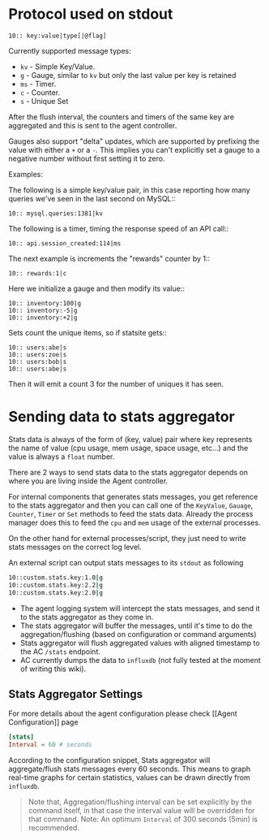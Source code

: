 # Protocol used on stdout

```
10:: key:value|type[|@flag]
```

Currently supported message types:

- `kv` - Simple Key/Value.
- `g` - Gauge, similar to `kv` but only the last value per key is retained
- `ms` - Timer.
- `c` - Counter.
- `s` - Unique Set

After the flush interval, the counters and timers of the same key are aggregated and this is sent to the agent controller.

Gauges also support "delta" updates, which are supported by prefixing the value with either a `+` or a `-`. This implies you can't explicitly set a gauge to a negative number without first setting it to zero.

Examples:

The following is a simple key/value pair, in this case reporting how many queries we've seen in the last second on MySQL::

```
10:: mysql.queries:1381|kv
```

The following is a timer, timing the response speed of an API call::

```
10:: api.session_created:114|ms
```

The next example is increments the "rewards" counter by 1::

```
10:: rewards:1|c
```

Here we initialize a gauge and then modify its value::

```
10:: inventory:100|g
10:: inventory:-5|g
10:: inventory:+2|g
```

Sets count the unique items, so if statsite gets::

```
10:: users:abe|s
10:: users:zoe|s
10:: users:bob|s
10:: users:abe|s
```

Then it will emit a count 3 for the number of uniques it has seen.

# Sending data to stats aggregator

Stats data is always of the form of (key, value) pair where key represents the name of value (cpu usage, mem usage, space usage, etc...) and the value is always a `float` number.

There are 2 ways to send stats data to the stats aggregator depends on where you are living inside the Agent controller.

For internal components that generates stats messages, you get reference to the stats aggregator and then you can call one of the `KeyValue`, `Gauage`, `Counter`, `Timer` or `Set` methods to feed the stats data. Already the process manager does this to feed the `cpu` and `mem` usage of the external processes.

On the other hand for external processes/script, they just need to write stats messages on the correct log level.

An external script can output stats messages to its `stdout` as following

```bash
10::custom.stats.key:1.0|g
10::custom.stats.key:2.2|g
10::custom.stats.key:2.0|g
```

- The agent logging system will intercept the stats messages, and send it to the stats aggregator as they come in.
- The stats aggregator will buffer the messages, until it's time to do the aggregation/flushing (based on configuration or command arguments)
- Stats aggregator will flush aggregated values with aligned timestamp to the AC `/stats` endpoint.
- AC currently dumps the data to `influxdb` (not fully tested at the moment of writing this wiki).

## Stats Aggregator Settings

For more details about the agent configuration please check [[Agent Configuration]] page

```toml
[stats]
Interval = 60 # seconds
```

According to the configuration snippet, Stats aggregator will aggregate/flush stats messages every 60 seconds. This means to graph real-time graphs for certain statistics, values can be drawn directly from `influxdb`.

> Note that, Aggregation/flushing interval can be set explicitly by the command itself, in that case the interval value will be overridden for that command. Note: An optimum `Interval` of 300 seconds (5min) is recommended.
